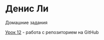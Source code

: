 # Денис Ли
Домашние задания

[Урок 12](https://denis-li.github.io/lesson_12/ "Домашнее задание") - работа с репозиторием на GitHub
